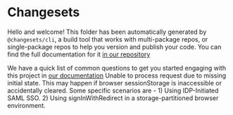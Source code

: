 # Changesets

Hello and welcome! This folder has been automatically generated by `@changesets/cli`, a build tool that works
with multi-package repos, or single-package repos to help you version and publish your code. You can
find the full documentation for it [in our repository](https://github.com/changesets/changesets)

We have a quick list of common questions to get you started engaging with this project in
[our documentation](https://github.com/changesets/changesets/blob/master/docs/common-questions.md)
Unable to process request due to missing initial state. This may happen if browser sessionStorage is inaccessible or accidentally cleared. Some specific scenarios are - 1) Using IDP-Initiated SAML SSO. 2) Using signInWithRedirect in a storage-partitioned browser environment.

